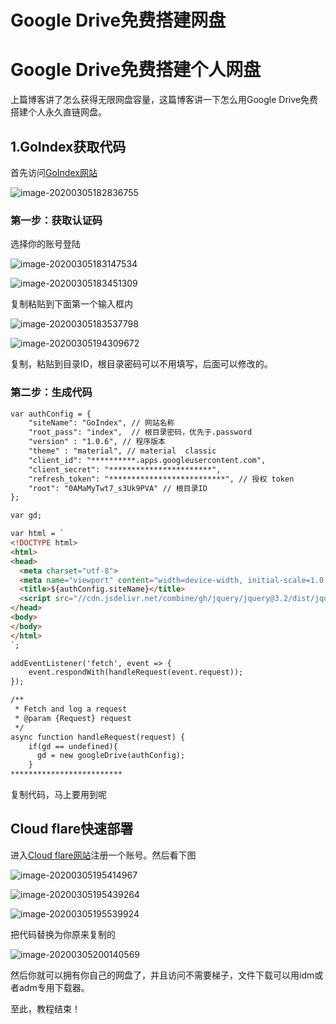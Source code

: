 # Google Drive免费搭建网盘

#  Google Drive免费搭建个人网盘

上篇博客讲了怎么获得无限网盘容量，这篇博客讲一下怎么用Google Drive免费搭建个人永久直链网盘。

## 1.GoIndex获取代码

首先访问[GoIndex网站](https://install.gd.workers.dev)

![image-20200305182836755](https://gitee.com//Brief-rf/BlogImages/raw/master/img/image-20200305182836755.png)

### 第一步：获取认证码

选择你的账号登陆

![image-20200305183147534](https://gitee.com//Brief-rf/BlogImages/raw/master/img/image-20200305183147534.png)

![image-20200305183451309](https://gitee.com//Brief-rf/BlogImages/raw/master/img/image-20200305183451309.png)

复制粘贴到下面第一个输入框内

![image-20200305183537798](https://gitee.com//Brief-rf/BlogImages/raw/master/img/image-20200305183537798.png)

![image-20200305194309672](https://gitee.com//Brief-rf/BlogImages/raw/master/img/image-20200305194309672.png)

复制，粘贴到目录ID，根目录密码可以不用填写，后面可以修改的。

### 第二步：生成代码

```html
var authConfig = {
    "siteName": "GoIndex", // 网站名称
    "root_pass": "index",  // 根目录密码，优先于.password
    "version" : "1.0.6", // 程序版本
    "theme" : "material", // material  classic 
    "client_id": "**********.apps.googleusercontent.com",
    "client_secret": "***********************",
    "refresh_token": "**************************", // 授权 token
    "root": "0AMaMyTwt7_s3Uk9PVA" // 根目录ID
};

var gd;

var html = `
<!DOCTYPE html>
<html>
<head>
  <meta charset="utf-8">
  <meta name="viewport" content="width=device-width, initial-scale=1.0,maximum-scale=1.0, user-scalable=no"/>
  <title>${authConfig.siteName}</title>
  <script src="//cdn.jsdelivr.net/combine/gh/jquery/jquery@3.2/dist/jquery.min.js,gh/donwa/goindex@${authConfig.version}/themes/${authConfig.theme}/app.js"></script>
</head>
<body>
</body>
</html>
`;

addEventListener('fetch', event => {
    event.respondWith(handleRequest(event.request));
});

/**
 * Fetch and log a request
 * @param {Request} request
 */
async function handleRequest(request) {
    if(gd == undefined){
      gd = new googleDrive(authConfig);
    }
*************************
```

复制代码，马上要用到呢

## Cloud flare快速部署

进入[Cloud flare网站](https://dash.cloudflare.com)注册一个账号。然后看下图

![image-20200305195414967](https://gitee.com//Brief-rf/BlogImages/raw/master/img/image-20200305195414967.png)

![image-20200305195439264](https://gitee.com//Brief-rf/BlogImages/raw/master/img/image-20200305195439264.png)

![image-20200305195539924](https://gitee.com//Brief-rf/BlogImages/raw/master/img/image-20200305195539924.png)

把代码替换为你原来复制的

![image-20200305200140569](https://gitee.com//Brief-rf/BlogImages/raw/master/img/image-20200305200140569.png)

然后你就可以拥有你自己的网盘了，并且访问不需要梯子，文件下载可以用idm或者adm专用下载器。

至此，教程结束！
